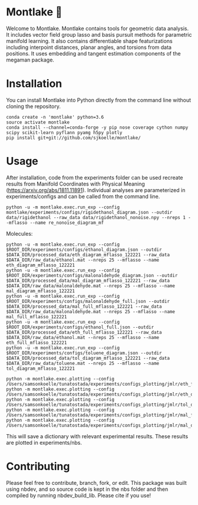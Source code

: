 # Montlake 🛶
Welcome to Montlake.
Montlake contains tools for geometric data analysis.
It includes vector field group lasso and basis pursuit methods for parametric manifold learning.
It also contains differentiable shape featurizations including interpoint distances, planar angles, and torsions from data positions.
It uses embedding and tangent estimation components of the megaman package.

# Installation
You can install Montlake into Python directly from the command line without cloning the repository. 

```
conda create -n 'montlake' python=3.6
source activate montlake
conda install --channel=conda-forge -y pip nose coverage cython numpy scipy scikit-learn pyflann pyamg h5py plotly
pip install git+git://github.com/sjkoelle/montlake/
```

# Usage

After installation, code from the experiments folder can be used recreate results from Manifold Coordinates with Physical Meaning (https://arxiv.org/abs/1811.11891).
Individual analyses are parameterized in experiments/configs and can be called from the command line.

```
python -u -m montlake.exec.run_exp --config montlake/experiments/configs/rigidethanol_diagram.json --outdir data/rigidethanol --raw_data data/rigidethanol_nonoise.npy --nreps 1 --mflasso --name re_nonoise_diagram_mf
```

Molecules:
```
python -u -m montlake.exec.run_exp --config $ROOT_DIR/experiments/configs/ethanol_diagram.json --outdir $DATA_DIR/processed_data/eth_diagram_mflasso_122221 --raw_data $DATA_DIR/raw_data/ethanol.mat --nreps 25 --mflasso --name eth_diagram_mflasso_122221
python -u -m montlake.exec.run_exp --config $ROOT_DIR/experiments/configs/malonaldehyde_diagram.json --outdir $DATA_DIR/processed_data/mal_diagram_mflasso_122221 --raw_data $DATA_DIR/raw_data/malonaldehyde.mat --nreps 25 --mflasso --name mal_diagram_mflasso_122221
python -u -m montlake.exec.run_exp --config $ROOT_DIR/experiments/configs/malonaldehyde_full.json --outdir $DATA_DIR/processed_data/mal_full_mflasso_122221 --raw_data $DATA_DIR/raw_data/malonaldehyde.mat --nreps 25 --mflasso --name mal_full_mflasso_122221
python -u -m montlake.exec.run_exp --config $ROOT_DIR/experiments/configs/ethanol_full.json --outdir $DATA_DIR/processed_data/eth_full_mflasso_122221 --raw_data $DATA_DIR/raw_data/ethanol.mat --nreps 25 --mflasso --name eth_full_mflasso_122221
python -u -m montlake.exec.run_exp --config $ROOT_DIR/experiments/configs/toluene_diagram.json --outdir $DATA_DIR/processed_data/tol_diagram_mflasso_122221 --raw_data $DATA_DIR/raw_data/toluene.mat --nreps 25 --mflasso --name tol_diagram_mflasso_122221

python -m montlake.exec.plotting --config /Users/samsonkoelle/tunatostada/experiments/configs_plotting/jmlr/eth_full_mf_jmlr.json
python -m montlake.exec.plotting --config /Users/samsonkoelle/tunatostada/experiments/configs_plotting/jmlr/eth_diagram_mf_jmlr.json
python -m montlake.exec.plotting --config /Users/samsonkoelle/tunatostada/experiments/configs_plotting/jmlr/tol_diagram_mf_jmlr.json
python -m montlake.exec.plotting --config /Users/samsonkoelle/tunatostada/experiments/configs_plotting/jmlr/mal_full_mf_jmlr.json
python -m montlake.exec.plotting --config /Users/samsonkoelle/tunatostada/experiments/configs_plotting/jmlr/mal_diagram_mf_jmlr.json

```

This will save a dictionary with relevant experimental results.  These results are plotted in experiments/nbs.

# Contributing

Please feel free to contribute, branch, fork, or edit.
This package was built using nbdev, and so source code is kept in the nbs folder and then compiled by running nbdev_build_lib.
Please cite if you use!
